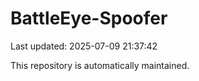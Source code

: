 # BattleEye-Spoofer

Last updated: 2025-07-09 21:37:42

This repository is automatically maintained.
